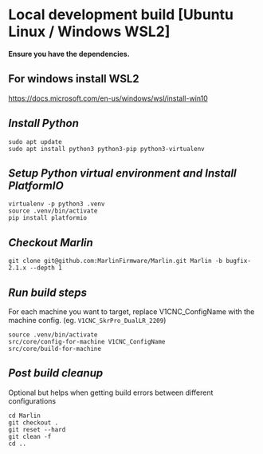 # Local development build [Ubuntu Linux / Windows WSL2]

__Ensure you have the dependencies.__

## For windows install WSL2
https://docs.microsoft.com/en-us/windows/wsl/install-win10

## _Install Python_ 
```
sudo apt update
sudo apt install python3 python3-pip python3-virtualenv
```

## _Setup Python virtual environment and Install PlatformIO_
```
virtualenv -p python3 .venv
source .venv/bin/activate
pip install platformio
```

## _Checkout Marlin_
```
git clone git@github.com:MarlinFirmware/Marlin.git Marlin -b bugfix-2.1.x --depth 1
```

## _Run build steps_
For each machine you want to target, replace V1CNC_ConfigName with the machine config. (eg. `V1CNC_SkrPro_DualLR_2209`)
```
source .venv/bin/activate
src/core/config-for-machine V1CNC_ConfigName
src/core/build-for-machine
```

## _Post build cleanup_
Optional but helps when getting build errors between different configurations
```
cd Marlin
git checkout .
git reset --hard
git clean -f
cd ..
```
